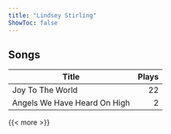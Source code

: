 ```yaml
---
title: "Lindsey Stirling"
ShowToc: false
---
```


## Songs
Title | Plays 
----- | -----: 
Joy To The World | 22
Angels We Have Heard On High | 2

{{< more >}}